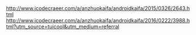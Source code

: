 http://www.jcodecraeer.com/a/anzhuokaifa/androidkaifa/2015/0326/2643.html
http://www.jcodecraeer.com/a/anzhuokaifa/androidkaifa/2016/0222/3988.html?utm_source=tuicool&utm_medium=referral